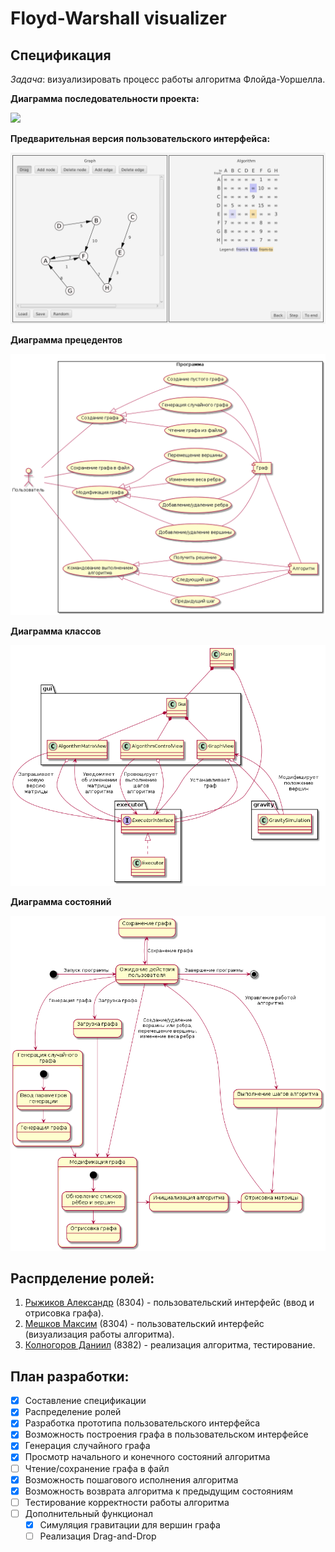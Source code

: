 # Floyd-Warshall visualizer

## Спецификация
  *Задача*: визуализировать процесс работы алгоритма Флойда-Уоршелла.

  **Диаграмма последовательности проекта:**

  ![](images/diagram.png)

  **Предварительная версия пользовательского интерфейса:**

  ![](images/gui.jpg)

  **Диаграмма прецедентов**

  ![](images/usecase.png)

  **Диаграмма классов**

  ![](images/classes.png)

  **Диаграмма состояний**

  ![](images/states.png)

## Распрделение ролей:
  1. [Рыжиков Александр](https://github.com/AlexRyzhickov) (8304) - пользовательский интерфейс (ввод и отрисовка графа).
  2. [Мешков Максим](https://github.com/Heliconter) (8304) - пользовательский интерфейс (визуализация работы алгоритма).
  3. [Колногоров Даниил](https://github.com/pajecawav) (8382) - реализация алгоритма, тестирование.

## План разработки:
- [x] Составление спецификации
- [x] Распределение ролей
- [x] Разработка прототипа пользовательского интерфейса
- [x] Возможность построения графа в пользовательском интерфейсе
- [x] Генерация случайного графа
- [x] Просмотр начального и конечного состояний алгоритма
- [ ] Чтение/сохранение графа в файл
- [x] Возможность пошагового исполнения алгоритма
- [x] Возможность возврата алгоритма к предыдущим состояниям
- [ ] Тестирование корректности работы алгоритма
- [ ] Дополнительный функционал
  - [x] Симуляция гравитации для вершин графа
  - [ ] Реализация Drag-and-Drop
